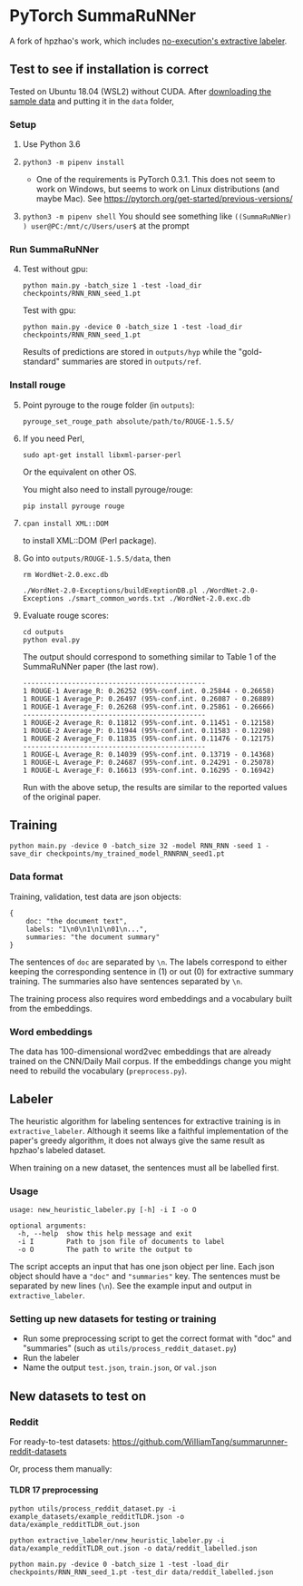 # PyTorch SummaRuNNer
A fork of hpzhao's work, which includes [no-execution's extractive labeler](https://github.com/no-execution/Summa_label).

## Test to see if installation is correct
Tested on Ubuntu 18.04 (WSL2) without CUDA.  After [downloading the sample data](https://drive.google.com/file/d/1JgsboIAs__r6XfCbkDWgmberXJw8FBWE/view?usp=sharing) and putting it in the ``data`` folder,

### Setup
1. Use Python 3.6

2. ``python3 -m pipenv install``
    - One of the requirements is PyTorch 0.3.1. This does not seem to work on Windows, but seems to work on Linux distributions (and maybe Mac). See https://pytorch.org/get-started/previous-versions/

3. ``python3 -m pipenv shell``
    You should see something like
    ``((SummaRuNNer) ) user@PC:/mnt/c/Users/user$``
    at the prompt

### Run SummaRuNNer
4. Test without gpu: 
    ```
    python main.py -batch_size 1 -test -load_dir checkpoints/RNN_RNN_seed_1.pt
    ```

    Test with gpu: 

    ```
    python main.py -device 0 -batch_size 1 -test -load_dir checkpoints/RNN_RNN_seed_1.pt
    ```

    Results of predictions are stored in ``outputs/hyp`` while the "gold-standard" summaries are stored in ``outputs/ref``.

### Install rouge
5. Point pyrouge to the rouge folder (in ``outputs``): 
    ```
    pyrouge_set_rouge_path absolute/path/to/ROUGE-1.5.5/
    ```

6.  If you need Perl,
    ```
    sudo apt-get install libxml-parser-perl
    ```
    Or the equivalent on other OS.


    You might also need to install pyrouge/rouge:
    ```
    pip install pyrouge rouge
    ```

7. 
    ```
    cpan install XML::DOM
    ``` 
    to install XML::DOM (Perl package).

8. Go into ``outputs/ROUGE-1.5.5/data``, then

    ```
    rm WordNet-2.0.exc.db

    ./WordNet-2.0-Exceptions/buildExeptionDB.pl ./WordNet-2.0-Exceptions ./smart_common_words.txt ./WordNet-2.0.exc.db
    ```

9. Evaluate rouge scores: 
    ```
    cd outputs
    python eval.py
    ```

    The output should correspond to something similar to Table 1 of the SummaRuNNer paper (the last row).

    ```
    ---------------------------------------------
    1 ROUGE-1 Average_R: 0.26252 (95%-conf.int. 0.25844 - 0.26658)
    1 ROUGE-1 Average_P: 0.26497 (95%-conf.int. 0.26087 - 0.26889)
    1 ROUGE-1 Average_F: 0.26268 (95%-conf.int. 0.25861 - 0.26666)
    ---------------------------------------------
    1 ROUGE-2 Average_R: 0.11812 (95%-conf.int. 0.11451 - 0.12158)
    1 ROUGE-2 Average_P: 0.11944 (95%-conf.int. 0.11583 - 0.12298)
    1 ROUGE-2 Average_F: 0.11835 (95%-conf.int. 0.11476 - 0.12175)
    ---------------------------------------------
    1 ROUGE-L Average_R: 0.14039 (95%-conf.int. 0.13719 - 0.14368)
    1 ROUGE-L Average_P: 0.24687 (95%-conf.int. 0.24291 - 0.25078)
    1 ROUGE-L Average_F: 0.16613 (95%-conf.int. 0.16295 - 0.16942)
    ```

    Run with the above setup, the results are similar to the reported values of the original paper.


## Training

```
python main.py -device 0 -batch_size 32 -model RNN_RNN -seed 1 -save_dir checkpoints/my_trained_model_RNNRNN_seed1.pt
```
### Data format
Training, validation, test data are json objects:
```
{
    doc: "the document text",
    labels: "1\n0\n1\n1\n01\n...",
    summaries: "the document summary"
}
```
The sentences of ``doc`` are separated by `\n`. The labels correspond to either keeping the corresponding sentence in (1) or out (0) for extractive summary training. The summaries also have sentences separated by `\n`.

The training process also requires word embeddings and a vocabulary built from the embeddings.

### Word embeddings
The data has 100-dimensional word2vec embeddings that are already trained on the CNN/Daily Mail corpus. If the embeddings change you might need to rebuild the vocabulary (``preprocess.py``).


## Labeler
The heuristic algorithm for labeling sentences for extractive training is in ``extractive_labeler``. Although it seems like a faithful implementation of the paper's greedy algorithm, it does not always give the same result as hpzhao's labeled dataset.

When training on a new dataset, the sentences must all be labelled first.

### Usage
```
usage: new_heuristic_labeler.py [-h] -i I -o O

optional arguments:
  -h, --help  show this help message and exit
  -i I        Path to json file of documents to label
  -o O        The path to write the output to
```

The script accepts an input that has one json object per line. Each json object should have a `"doc"` and `"summaries"` key. The sentences must be separated by new lines (`\n`). See the example input and output in ``extractive_labeler``.

### Setting up new datasets for testing or training
- Run some preprocessing script to get the correct format with "doc" and "summaries" (such as ``utils/process_reddit_dataset.py``)
- Run the labeler
- Name the output `test.json`, `train.json`, or `val.json`

## New datasets to test on

### Reddit
For ready-to-test datasets:
https://github.com/WiIIiamTang/summarunner-reddit-datasets

Or, process them manually:

#### TLDR 17 preprocessing

```
python utils/process_reddit_dataset.py -i example_datasets/example_redditTLDR.json -o data/example_redditTLDR_out.json

python extractive_labeler/new_heuristic_labeler.py -i data/example_redditTLDR_out.json -o data/reddit_labelled.json

python main.py -device 0 -batch_size 1 -test -load_dir checkpoints/RNN_RNN_seed_1.pt -test_dir data/reddit_labelled.json
```


